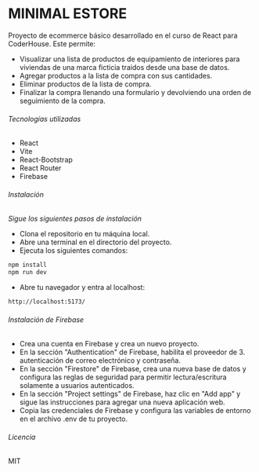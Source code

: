 # MINIMAL ESTORE
Proyecto de ecommerce básico desarrollado en el curso de React para CoderHouse. 
Este permite:
- Visualizar una lista de productos de equipamiento de interiores para viviendas de una marca ficticia traidos desde una base de datos.
- Agregar productos a la lista de compra con sus cantidades.
- Eliminar productos de la lista de compra.
- Finalizar la compra llenando una formulario y devolviendo una orden de seguimiento de la compra.

###### Tecnologías utilizadas
- React
- Vite
- React-Bootstrap
- React Router
- Firebase

###### Instalación
_Sigue los siguientes pasos de instalación_
- Clona el repositorio en tu máquina local.
- Abre una terminal en el directorio del proyecto.
- Ejecuta los siguientes comandos:
```sh
npm install
npm run dev
```
- Abre tu navegador y entra al localhost:
```sh
http://localhost:5173/
```
###### Instalación de Firebase
- Crea una cuenta en Firebase y crea un nuevo proyecto.
- En la sección "Authentication" de Firebase, habilita el proveedor de 3. autenticación de correo electrónico y contraseña.
- En la sección "Firestore" de Firebase, crea una nueva base de datos y configura las reglas de seguridad para permitir lectura/escritura solamente a usuarios autenticados.
- En la sección "Project settings" de Firebase, haz clic en "Add app" y sigue las instrucciones para agregar una nueva aplicación web.
- Copia las credenciales de Firebase y configura las variables de entorno en el archivo .env de tu proyecto.

###### Licencia
MIT